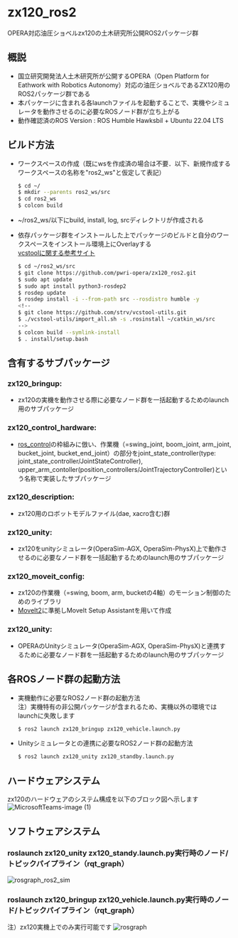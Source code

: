 # zx120_ros2
OPERA対応油圧ショベルzx120の土木研究所公開ROS2パッケージ群

## 概説
- 国立研究開発法人土木研究所が公開するOPERA（Open Platform for Eathwork with Robotics Autonomy）対応の油圧ショベルであるZX120用のROS2パッケージ群である
- 本パッケージに含まれる各launchファイルを起動することで、実機やシミュレータを動作させるのに必要なROSノード群が立ち上がる
- 動作確認済のROS Version : ROS Humble Hawksbil + Ubuntu 22.04 LTS

## ビルド方法
- ワークスペースの作成（既にwsを作成済の場合は不要．以下、新規作成するワークスペースの名称を"ros2_ws"と仮定して表記）
  ```bash
  $ cd ~/
  $ mkdir --parents ros2_ws/src
  $ cd ros2_ws
  $ colcon build 
  ```
- ~/ros2_ws/以下にbuild, install, log, srcディレクトリが作成される

- 依存パッケージ群をインストールした上でパッケージのビルドと自分のワークスペースをインストール環境上にOverlayする  
  [vcstoolに関する参考サイト](https://qiita.com/strv/items/dbde72e20a8efe62ef95)
  ```bash
  $ cd ~/ros2_ws/src
  $ git clone https://github.com/pwri-opera/zx120_ros2.git
  $ sudo apt update
  $ sudo apt install python3-rosdep2 
  $ rosdep update
  $ rosdep install -i --from-path src --rosdistro humble -y 
  <!--
  $ git clone https://github.com/strv/vcstool-utils.git
  $ ./vcstool-utils/import_all.sh -s .rosinstall ~/catkin_ws/src
  -->
  $ colcon build --symlink-install 
  $ . install/setup.bash
  ```

## 含有するサブパッケージ
### zx120_bringup:
- zx120の実機を動作させる際に必要なノード群を一括起動するためのlaunch用のサブパッケージ

### zx120_control_hardware:
- [ros_control](http://wiki.ros.org/ros_control)の枠組みに倣い、作業機（=swing_joint, boom_joint, arm_joint, bucket_joint, bucket_end_joint）の部分をjoint_state_controller(type: joint_state_controller/JointStateController), upper_arm_contoller(position_controllers/JointTrajectoryController)という名称で実装したサブパッケージ

### zx120_description:
- zx120用のロボットモデルファイル(dae, xacro含む)群

### zx120_unity:
- zx120をunityシミュレータ(OperaSim-AGX, OperaSim-PhysX)上で動作させるのに必要なノード群を一括起動するためのlaunch用のサブパッケージ

### zx120_moveit_config:
- zx120の作業機（=swing, boom, arm, bucketの4軸）のモーション制御のためのライブラリ
- [MoveIt2](https://moveit.ros.org/)に準拠しMoveIt Setup Assistantを用いて作成

### zx120_unity:
- OPERAのUnityシミュレータ(OperaSim-AGX, OperaSim-PhysX)と連携するために必要なノード群を一括起動するためのlaunch用のサブパッケージ

## 各ROSノード群の起動方法
- 実機動作に必要なROS2ノード群の起動方法  
注）実機特有の非公開パッケージが含まれるため、実機以外の環境ではlaunchに失敗します
  ```bash
  $ ros2 launch zx120_bringup zx120_vehicle.launch.py
  ```
- Unityシミュレータとの連携に必要なROS2ノード群の起動方法
  ```bash
  $ ros2 launch zx120_unity zx120_standby.launch.py
  ```

## ハードウェアシステム
zx120のハードウェアのシステム構成を以下のブロック図へ示します
![MicrosoftTeams-image (1)](https://github.com/pwri-opera/zx120_ros2/assets/24404939/a49534cc-13b1-461f-9368-152daabae51e)

## ソフトウェアシステム
### roslaunch zx120_unity zx120_standy.launch.py実行時のノード/トピックパイプライン（rqt_graph）
![rosgraph_ros2_sim](https://github.com/pwri-opera/zx120_ros2/assets/24404939/1192aea7-bae1-4220-b8fc-18c0c0e2e3b1)

### roslaunch zx120_bringup zx120_vehicle.launch.py実行時のノード/トピックパイプライン（rqt_graph）  
注）zx120実機上でのみ実行可能です
![rosgraph](https://github.com/pwri-opera/zx120_ros2/assets/24404939/7cb2ddb1-da25-43c3-8b22-58f838081da4)

